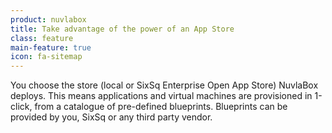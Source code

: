 ```yaml
---
product: nuvlabox
title: Take advantage of the power of an App Store
class: feature
main-feature: true
icon: fa-sitemap
---
```


You choose the store (local or SixSq Enterprise Open App Store) NuvlaBox deploys. This means applications and virtual machines are provisioned in 1-click, from a catalogue of pre-defined blueprints. Blueprints can be provided by you, SixSq or any third party vendor.
